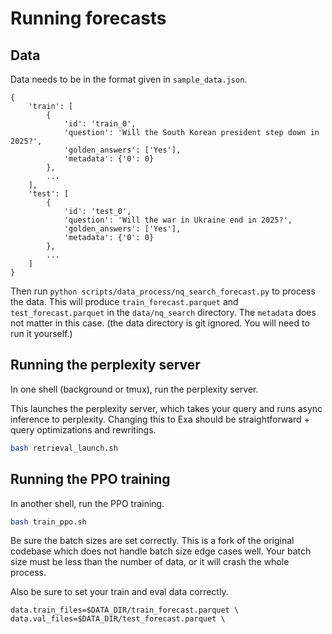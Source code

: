 # Running forecasts 

## Data

Data needs to be in the format given in `sample_data.json`.

```
{
    'train': [
        {
            'id': 'train_0',
            'question': 'Will the South Korean president step down in 2025?',
            'golden_answers': ['Yes'],
            'metadata': {'0': 0}
        },
        ...
    ],
    'test': [
        {
            'id': 'test_0',
            'question': 'Will the war in Ukraine end in 2025?',
            'golden_answers': ['Yes'],
            'metadata': {'0': 0}
        },
        ...
    ]
}
```

Then run `python scripts/data_process/nq_search_forecast.py` to process the data. This will produce `train_forecast.parquet` and `test_forecast.parquet` in the `data/nq_search` directory. The `metadata` does not matter in this case. (the data directory is git ignored. You will need to run it yourself.)


## Running the perplexity server

In one shell (background or tmux), run the perplexity server.

This launches the perplexity server, which takes your query and runs async inference to perplexity. Changing this to Exa should be straightforward + query optimizations and rewritings.

```bash
bash retrieval_launch.sh
```

## Running the PPO training

In another shell, run the PPO training.

```bash
bash train_ppo.sh
```

Be sure the batch sizes are set correctly. This is a fork of the original codebase which does not handle batch size edge cases well. Your batch size must be less than the number of data, or it will crash the whole process. 

Also be sure to set your train and eval data correctly.

```
data.train_files=$DATA_DIR/train_forecast.parquet \
data.val_files=$DATA_DIR/test_forecast.parquet \
```

